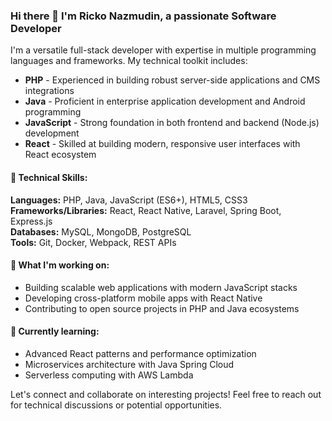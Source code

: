 ### Hi there 👋 I'm Ricko Nazmudin, a passionate Software Developer

I'm a versatile full-stack developer with expertise in multiple programming languages and frameworks. My technical toolkit includes:

- **PHP** - Experienced in building robust server-side applications and CMS integrations
- **Java** - Proficient in enterprise application development and Android programming
- **JavaScript** - Strong foundation in both frontend and backend (Node.js) development
- **React** - Skilled at building modern, responsive user interfaces with React ecosystem

#### 🔧 Technical Skills:
**Languages:** PHP, Java, JavaScript (ES6+), HTML5, CSS3  
**Frameworks/Libraries:** React, React Native, Laravel, Spring Boot, Express.js  
**Databases:** MySQL, MongoDB, PostgreSQL  
**Tools:** Git, Docker, Webpack, REST APIs  

#### 🚀 What I'm working on:
- Building scalable web applications with modern JavaScript stacks
- Developing cross-platform mobile apps with React Native
- Contributing to open source projects in PHP and Java ecosystems

#### 🌱 Currently learning:
- Advanced React patterns and performance optimization
- Microservices architecture with Java Spring Cloud
- Serverless computing with AWS Lambda

Let's connect and collaborate on interesting projects! Feel free to reach out for technical discussions or potential opportunities.